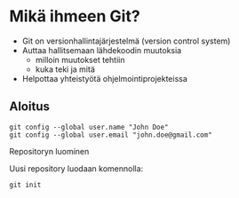 # Mikä ihmeen Git?

- Git on versionhallintajärjestelmä (version control system)
- Auttaa hallitsemaan lähdekoodin muutoksia
  - milloin muutokset tehtiin
  - kuka teki ja mitä
- Helpottaa yhteistyötä ohjelmointiprojekteissa

## Aloitus

```
git config --global user.name "John Doe"
git config --global user.email "john.doe@gmail.com"
```

Repositoryn luominen

Uusi repository luodaan komennolla:
```
git init
```